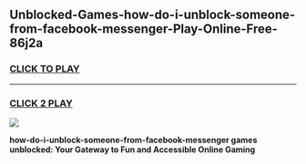 
## Unblocked-Games-how-do-i-unblock-someone-from-facebook-messenger-Play-Online-Free-86j2a
<h3>
<a href="https://premium76.site?title=how-do-i-unblock-someone-from-facebook-messenger&ref=26A">CLICK TO PLAY</a></h3>
<hr>

<h3>
<a href="https://premium76.site?title=how-do-i-unblock-someone-from-facebook-messenger&ref=26A">CLICK 2 PLAY</a>
  
</h3>

<a href="https://premium76.site?title=how-do-i-unblock-someone-from-facebook-messenger&ref=26A"><img src="https://clearcache.store/games.png"></a>


**how-do-i-unblock-someone-from-facebook-messenger games unblocked: Your Gateway to Fun and Accessible Online Gaming**
